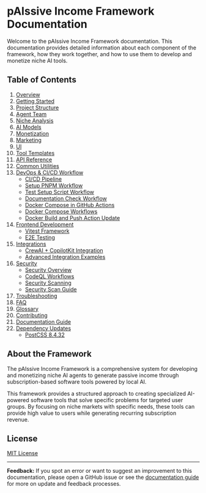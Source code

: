 # pAIssive Income Framework Documentation

Welcome to the pAIssive Income Framework documentation. This documentation provides detailed information about each component of the framework, how they work together, and how to use them to develop and monetize niche AI tools.

## Table of Contents

1. [Overview](overview.md)
2. [Getting Started](getting-started.md)
3. [Project Structure](project-structure.md)
4. [Agent Team](agent-team.md)
5. [Niche Analysis](niche-analysis.md)
6. [AI Models](ai-models.md)
7. [Monetization](monetization.md)
8. [Marketing](marketing.md)
9. [UI](ui.md)
10. [Tool Templates](tool-templates.md)
11. [API Reference](api-reference.md)
12. [Common Utilities](common-utils-tooling.md)
13. [DevOps & CI/CD Workflow](devops-workflow.md)
    - [CI/CD Pipeline](ci_cd_pipeline.md)
    - [Setup PNPM Workflow](ci_cd/setup-pnpm.md)
    - [Test Setup Script Workflow](ci_cd/test-setup-script.md)
    - [Documentation Check Workflow](documentation-check-workflow.md)
    - [Docker Compose in GitHub Actions](github-actions-docker-compose.md)
    - [Docker Compose Workflows](docker-compose-workflows.md)
    - [Docker Build and Push Action Update](docker-build-push-action-update.md)
14. [Frontend Development](frontend/)
    - [Vitest Framework](frontend/vitest-framework.md)
    - [E2E Testing](frontend/e2e-testing.md)
15. [Integrations](integrations/)
    - [CrewAI + CopilotKit Integration](CrewAI_CopilotKit_Integration.md)
    - [Advanced Integration Examples](examples/CrewAI_CopilotKit_Advanced_Examples.md)
16. [Security](security/)
    - [Security Overview](security.md)
    - [CodeQL Workflows](security/codeql_workflows.md)
    - [Security Scanning](security_scanning.md)
    - [Security Scan Guide](security_scan_guide.md)
17. [Troubleshooting](troubleshooting.md)
18. [FAQ](faq.md)
19. [Glossary](glossary.md)
20. [Contributing](contributing.md)
21. [Documentation Guide](documentation-guide.md)
22. [Dependency Updates](dependency-updates/README.md)
    - [PostCSS 8.4.32](dependency-updates/postcss-8.4.32.md)

## About the Framework

The pAIssive Income Framework is a comprehensive system for developing and monetizing niche AI agents to generate passive income through subscription-based software tools powered by local AI.

This framework provides a structured approach to creating specialized AI-powered software tools that solve specific problems for targeted user groups. By focusing on niche markets with specific needs, these tools can provide high value to users while generating recurring subscription revenue.

## License

[MIT License](../LICENSE)

---

**Feedback:**
If you spot an error or want to suggest an improvement to this documentation, please open a GitHub issue or see the [documentation guide](documentation-guide.md) for more on update and feedback processes.
